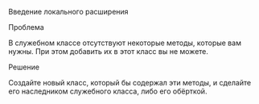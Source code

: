 Введение локального расширения

Проблема

В служебном классе отсутствуют некоторые методы, которые вам нужны. При этом добавить их в этот класс вы не можете.

Решение

Создайте новый класс, который бы содержал эти методы, и сделайте его наследником служебного класса, либо его обёрткой.
